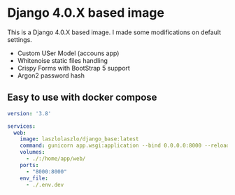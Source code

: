 # Django 4.0.X based image

This is a Django 4.0.X based image. I made some modifications on default settings.
- Custom USer Model (accouns app)
- Whitenoise static files handling
- Crispy Forms with BootStrap 5 support
- Argon2 password hash

## Easy to use with docker compose

```yaml
version: '3.8'

services:
  web:
    image: laszlolaszlo/django_base:latest
    command: gunicorn app.wsgi:application --bind 0.0.0.0:8000 --reload --timeout=5 --threads=10 --workers=1
    volumes:
      - ./:/home/app/web/
    ports:
      - "8000:8000"
    env_file:
      - ./.env.dev
```